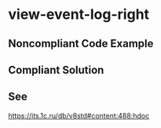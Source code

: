 # view-event-log-right

## Noncompliant Code Example

## Compliant Solution

## See
https://its.1c.ru/db/v8std#content:488:hdoc